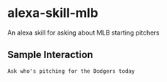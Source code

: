 # alexa-skill-mlb
An alexa skill for asking about MLB starting pitchers

## Sample Interaction
```Ask who's pitching for the Dodgers today```
